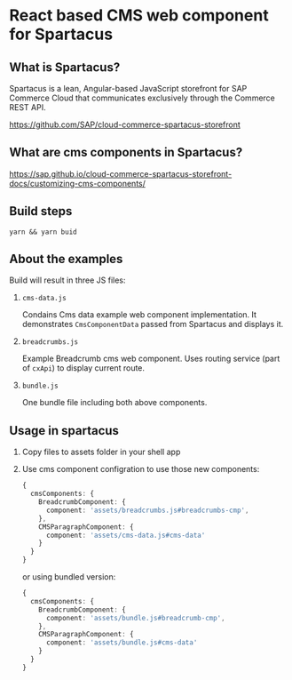 # React based CMS  web component for Spartacus

## What is Spartacus?

Spartacus is a lean, Angular-based JavaScript storefront for SAP Commerce Cloud that communicates exclusively through the Commerce REST API.

https://github.com/SAP/cloud-commerce-spartacus-storefront

## What are cms components in Spartacus?

https://sap.github.io/cloud-commerce-spartacus-storefront-docs/customizing-cms-components/

## Build steps

`yarn && yarn buid`

## About the examples

Build will result in three JS files:

1. `cms-data.js`

    Condains Cms data example web component implementation. 
    It demonstrates `CmsComponentData` passed from Spartacus and displays it.

2. `breadcrumbs.js`
    
    Example Breadcrumb cms web component. 
    Uses routing service (part of `cxApi`) to display current route.  

3. `bundle.js` 

    One bundle file including both above components.
    
## Usage in spartacus

1. Copy files to assets folder in your shell app

2. Use cms component configration to use those new components:
    
    ```typescript
    {
      cmsComponents: {
        BreadcrumbComponent: {
          component: 'assets/breadcrumbs.js#breadcrumbs-cmp',
        },
        CMSParagraphComponent: {
          component: 'assets/cms-data.js#cms-data'
        }
      }
    }
    ```
    
    or using bundled version:
    ```typescript
    {
      cmsComponents: {
        BreadcrumbComponent: {
          component: 'assets/bundle.js#breadcrumb-cmp',
        },
        CMSParagraphComponent: {
          component: 'assets/bundle.js#cms-data'
        }
      }
    }
    ```
